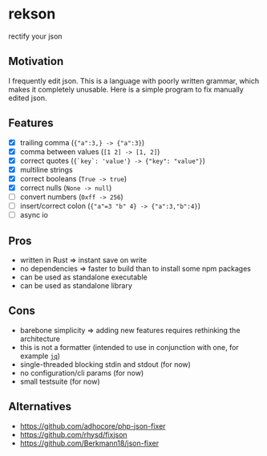 # rekson
rectify your json

## Motivation
I frequently edit json.
This is a language with poorly written grammar, which makes it completely unusable.
Here is a simple program to fix manually edited json.

## Features
 - [x] trailing comma (`{"a":3,} -> {"a":3}`)
 - [x] comma between values (`[1 2] -> [1, 2]`)
 - [x] correct quotes (```{`key`: 'value'} -> {"key": "value"}```)
 - [x] multiline strings
 - [x] correct booleans (`True -> true`)
 - [x] correct nulls (`None -> null`)
 - [ ] convert numbers (`0xff -> 256`)
 - [ ] insert/correct colon (`{"a"=3 "b" 4} -> {"a":3,"b":4}`)
 - [ ] async io

## Pros
 - written in Rust => instant save on write
 - no dependencies => faster to build than to install some npm packages
 - can be used as standalone executable
 - can be used as standalone library

## Cons
 - barebone simplicity => adding new features requires rethinking the architecture
 - this is not a formatter (intended to use in conjunction with one, for example [`jq`](https://github.com/jqlang/jq))
 - single-threaded blocking stdin and stdout (for now)
 - no configuration/cli params (for now)
 - small testsuite (for now)

## Alternatives
  - https://github.com/adhocore/php-json-fixer
  - https://github.com/rhysd/fixjson
  - https://github.com/Berkmann18/json-fixer
